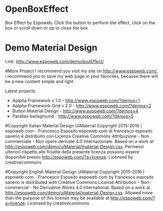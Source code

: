 # OpenBoxEffect

Box Effect by Espoweb.
Click the button to perform the effect, click on the box or scroll down or up to close the box

# Demo Material Design
Link: http://www.espoweb.com/demo/boxEffect/

#More Project
I recommend you visit my site on http://www.espoweb.com/, i recommend you to save my web page in your favorites, because there will be a new content simple and light.
 
Latest projects.
* Aplpha Framework v 1.0 - http://www.espoweb.com/?demos=1
* Aplpha Framework Grid v 2.0 - http://www.espoweb.com/?demos=2
* Button Material Design - http://www.espoweb.com/?demos=4
* Parallax background - http://www.espoweb.com/?demos=5

#Copyright Italian
Material Design UiMaterial
Copyright 2015-2016 | espoweb.com - Francesco Esposito
espoweb.com di francesco esposito saverio è distribuito con Licenza Creative Commons Attribuzione - Non commerciale - Non opere derivate 4.0 Internazionale.
Based on a work at http://espoweb.com/demo/uiMaterial/material-Design.css.
Permessi ulteriori rispetto alle finalità della presente licenza possono essere disponibili presso http://espoweb.com/?a=licenze.
Licensed by creativecommons

#Copyright English
Material Design UiMaterial
Copyright 2015-2016 | espoweb.com - Francesco Esposito
espoweb.com by francesco esposito saverio is distributed with Creative Commons License Attribution - Non-commercial - No Derivative Works 4.0 International.
Based on a work at http://espoweb.com/demo/uiMaterial/material-Design.css.
Allowed more than the purpose of this license may be available at http://espoweb.com/?a=licenze.
Licensed by creativecommons
